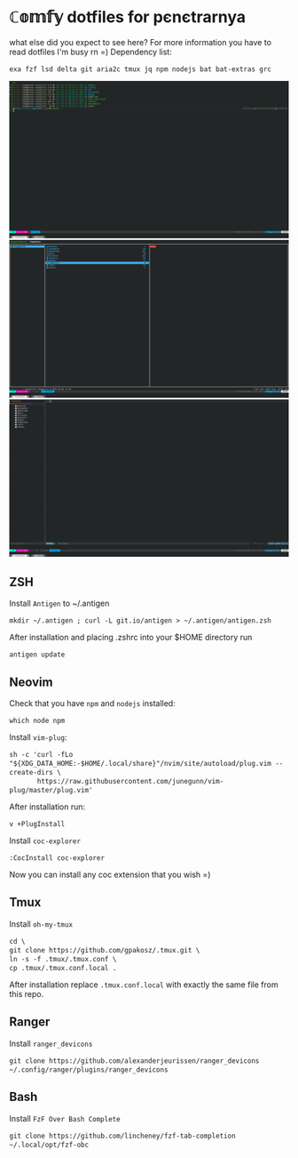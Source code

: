 # ℂ𝕠𝕞𝕗𝕪 dotfiles for pєnєtrarnya

what else did you expect to see here?
For more information you have to read dotfiles I'm busy rn =)
Dependency list:
```
exa fzf lsd delta git aria2c tmux jq npm nodejs bat bat-extras grc
```

![Alt text](images/kitty.png "Kitty")
![Alt text](images/ranger.png "Ranger")
![Alt text](images/v.png "VimScript Neovim")

## ZSH

Install `Antigen` to ~/.antigen

```
mkdir ~/.antigen ; curl -L git.io/antigen > ~/.antigen/antigen.zsh
```

After installation and placing .zshrc into your $HOME directory run 

```
antigen update
```

## Neovim

Check that you have `npm` and `nodejs` installed:

```
which node npm
```

Install `vim-plug`:

```
sh -c 'curl -fLo "${XDG_DATA_HOME:-$HOME/.local/share}"/nvim/site/autoload/plug.vim --create-dirs \
       https://raw.githubusercontent.com/junegunn/vim-plug/master/plug.vim'
```

After installation run:

```
v +PlugInstall
```

Install `coc-explorer`

```
:CocInstall coc-explorer
```

Now you can install any coc extension that you wish =)

## Tmux

Install `oh-my-tmux`

```
cd \
git clone https://github.com/gpakosz/.tmux.git \
ln -s -f .tmux/.tmux.conf \
cp .tmux/.tmux.conf.local .
```

After installation replace `.tmux.conf.local` with exactly the same file from this repo.

## Ranger

Install `ranger_devicons`

```
git clone https://github.com/alexanderjeurissen/ranger_devicons ~/.config/ranger/plugins/ranger_devicons
```

## Bash

Install `FzF Over Bash Complete`

```
git clone https://github.com/lincheney/fzf-tab-completion ~/.local/opt/fzf-obc
```

